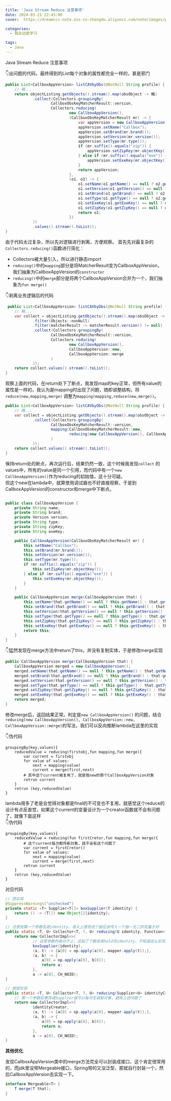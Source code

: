 ```yaml
---
title: 'Java Stream Reduce 注意事项'
date: 2024-03-21 22:43:00
cover:  https://dreamccc-note.oss-cn-chengdu.aliyuncs.com/note/images/posts/Java-Stream-Reduce注意事项/title.png

categories:
  - 我永远爱学习

tags:
  - Java
---
```

Java Stream Reduce 注意事项

👇出问题的代码，最终得到的List每个对象的属性都完全一样的，甚是邪门

```java
public List<CallboxAppVersion> listCAVbyObs(@NotNull String profile) {
    // 略...
    return objectListing.getObjects().stream().map(obsObject -> 略)
            .collect(Collectors.groupingBy(
                    CallboxObsKeyMatcherResult::version,
                    Collectors.reducing(
                            new CallboxAppVersion(),
                            (CallboxObsKeyMatcherResult mr) -> {
                                var appVersion = new CallboxAppVersion();
                                appVersion.setName("Callbox");
                                appVersion.setBrand(mr.brand());
                                appVersion.setVersion(mr.version());
                                appVersion.setType(mr.type());
                                if (mr.suffix().equals("zip")) {
                                    appVersion.setZipKey(mr.objectKey());
                                } else if (mr.suffix().equals("exe")) {
                                    appVersion.setExeKey(mr.objectKey());
                                }
                                return appVersion;
                            },
                            (o1, o2) -> {
                                o1.setName(o1.getName() == null ? o2.getName() : o1.getName());
                                o1.setVersion(o1.getVersion() == null ? o2.getVersion() : o1.getVersion());
                                o1.setBrand(o1.getBrand() == null ? o2.getBrand() : o1.getBrand());
                                o1.setType(o1.getType() == null ? o2.getType() : o1.getType());
                                o1.setExeKey(o1.getExeKey() == null ? o2.getExeKey() : o1.getExeKey());
                                o1.setZipKey(o1.getZipKey() == null ? o2.getZipKey() : o1.getZipKey());
                                return o1;
                            })
            ))
            .values().stream().toList();
}
```

由于代码太过复杂，所以先对逻辑进行剥离，方便观察。 首先先对最复杂的`Collectors.reducing()`函数进行简化：

- Collectors被大量引入，所以进行静态import
- `reducing()`中的`mapping`部分是将MatcherResult变为CallboxAppVersion，我们抽象为CallboxAppVersion的`constructor`
- `reducing()`中的`merge`部分是将两个CallboxAppVersion合并为一个，我们抽象为`fun merge()`

👇剥离业务逻辑后的代码

```java
 public List<CallboxAppVersion> listCAVbyObs(@NotNull String profile) {
    // 略...
    var collect = objectListing.getObjects().stream().map(obsObject -> 略)
            .filter(Objects::nonNull)
            .filter(matcherResult -> matcherResult.version() != null)
            .collect(Collectors.groupingBy(
                    CallboxObsKeyMatcherResult::version,
                    Collectors.reducing(
                            new CallboxAppVersion(),
                            CallboxAppVersion::new,
                            CallboxAppVersion::merge
                    )
            ));
    return collect.values().stream().toList();
}
```

观察上面的代码，在return处下了断点，我发现map的key正常，但所有value的属性是一样的，我认为是mapping时出现了问题，随即调整结构，将`reduce(new,mapping,merge)`
调整为`mapping(mapping,reduce(new,merge))`。

```java
public List<CallboxAppVersion> listCAVbyObs(@NotNull String profile) {
    // 略...
    var collect = objectListing.getObjects().stream().map(obsObject -> 略)
            .collect(Collectors.groupingBy(
                    CallboxObsKeyMatcherResult::version,
                    mapping(CallboxObsKeyMatcherResult::new,
                            reducing(new CallboxAppVersion(), CallboxAppVersion::merge)
                    )
            ));
    return collect.values().stream().toList();
}
```

保持return处的断点，再次运行后，结果仍然一致，这个时候我发现`collect`
的values中，所有的value是同一个引用，而代码中有一个`new CallboxAppVersion()`作为reducing的初始值，这十分可疑。  
但这个new在lambda中，就算使用调试器也不好直接观察，于是到CallboxAppVersion的constructor和merge中下断点。

```java

public class CallboxAppVersion {
    private String name;
    private String brand;
    private Version version;
    private String type;
    private String zipKey;
    private String exeKey;

    public CallboxAppVersion(CallboxObsKeyMatcherResult mr) {
        this.setName("Callbox");
        this.setBrand(mr.brand());
        this.setVersion(mr.version());
        this.setType(mr.type());
        if (mr.suffix().equals("zip")) {
            this.setZipKey(mr.objectKey());
        } else if (mr.suffix().equals("exe")) {
            this.setExeKey(mr.objectKey());
        }
    }

    public CallboxAppVersion merge(CallboxAppVersion that) {
        this.setName(that.getName() == null ? this.getName() : that.getName());
        this.setBrand(that.getBrand() == null ? this.getBrand() : that.getBrand());
        this.setVersion(that.getVersion() == null ? this.getVersion() : that.getVersion());
        this.setType(that.getType() == null ? this.getType() : that.getType());
        this.setZipKey(that.getZipKey() == null ? this.getZipKey() : that.getZipKey());
        this.setExeKey(that.getExeKey() == null ? this.getExeKey() : that.getExeKey());
        return this;
    }
}
```

👇猛然发现在merge方法中return了this，并没有复制实体，于是修改merge实现

```java
public CallboxAppVersion merge(CallboxAppVersion that) {
    CallboxAppVersion merged = new CallboxAppVersion();
    merged.setName(that.getName() == null ? this.getName() : that.getName());
    merged.setBrand(that.getBrand() == null ? this.getBrand() : that.getBrand());
    merged.setVersion(that.getVersion() == null ? this.getVersion() : that.getVersion());
    merged.setType(that.getType() == null ? this.getType() : that.getType());
    merged.setZipKey(that.getZipKey() == null ? this.getZipKey() : that.getZipKey());
    merged.setExeKey(that.getExeKey() == null ? this.getExeKey() : that.getExeKey());
    return merged;
}
```

修改merge后，返回结果正常。判定是`new CallboxAppVersion()`
的问题，结合`reducing(new CallboxAppVersion(), CallboxAppVersion::new, CallboxAppVersion::merge)`的写法，我们可以反向推断lambda在这里的实现

👇伪代码

```
groupingBy(key,values){
    reducedValue = reducing(firstobj,fun mapping,fun merge){
        var current = firstobj
        for value of values:
            next = mapping(value)
            current = merge(first,next)
        # 其中这个current被复用了，就是我new的那个CallboxAppVersion对象
        retrun current
    }
    retrun (key,reducedValue)
}
```

lambda用多了老是会觉得对象都是final的不可变也不复用，就感觉这个reduce的设计有点反直觉，如果这个current的变量设计为一个creator函数就不会有问题了，就像下面这样  
👇伪代码

```
groupingBy(key,values){
    reducedValue = reducing(fun firstCretor,fun mapping,fun merge){
        # 这个current每次都传新对象，就不会有这个问题了
        var current = firstCretor()
        for value of values:
            next = mapping(value)
            current = merge(first,next)
        retrun current
    }
    retrun (key,reducedValue)
}
```

对应代码

```java
// 原实现
@SuppressWarnings("unchecked")
private static <T> Supplier<T[]> boxSupplier(T identity) {
    return () -> (T[]) new Object[]{identity};
}

// 注意到第一个参数名是identity，语义上感觉这个就应该传入一个独一无二的变量才对
public static <T, U> Collector<T, ?, U> reducing(U identity, Function<? super T, ? extends U> mapper, BinaryOperator<U> op) {
    return new CollectorImpl<>(
            // 这里参数列表对不上，还起了个数组来hold住identity，不知道这么实现是为了什么？
            boxSupplier(identity),
            (a, t) -> {a[0] = op.apply(a[0], mapper.apply(t));},
            (a, b) -> {
                a[0] = op.apply(a[0], b[0]);
                return a;
            },
            a -> a[0], CH_NOID);
}

// 期望实现
public static <T, U> Collector<T, ?, U> reducing(Supplier<U> identityCreator, Function<? super T, ? extends U> mapper, BinaryOperator<U> op) {
    // 第一个参数如果改成Supplier就可以每次生成新对象，避免上述问题了
    return new CollectorImpl<>(
            identityCreator,
            (a, t) -> {a[0] = op.apply(a[0], mapper.apply(t));},
            (a, b) -> {
                a[0] = op.apply(a[0], b[0]);
                return a;
            },
            a -> a[0], CH_NOID);
}
```

**其他优化**

发现CallboxAppVersion类中的merge方法完全可以封装成接口，这个肯定很常用的，而jdk里没带Mergeable接口，Spring带的又没泛型，那就自行封装一个，然后CallboxAppVersion去实现一下。

```java
interface Mergeable<T> {
    T merge(T that);
}
```